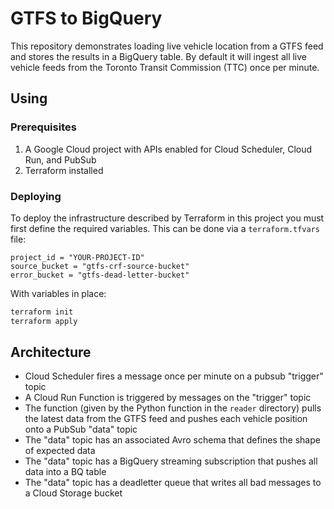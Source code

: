 # GTFS to BigQuery

This repository demonstrates loading live vehicle location from a GTFS feed and stores the results in a BigQuery table. By default it will ingest all live vehicle feeds from the Toronto Transit Commission (TTC) once per minute.

## Using
### Prerequisites
1. A Google Cloud project with APIs enabled for Cloud Scheduler, Cloud Run, and PubSub
2. Terraform installed

### Deploying
To deploy the infrastructure described by Terraform in this project you must first define the required variables. This can be done via a `terraform.tfvars` file:
```
project_id = "YOUR-PROJECT-ID"
source_bucket = "gtfs-crf-source-bucket"
error_bucket = "gtfs-dead-letter-bucket"
```

With variables in place:
```bash
terraform init
terraform apply
```

## Architecture 
* Cloud Scheduler fires a message once per minute on a pubsub "trigger" topic
* A Cloud Run Function is triggered by messages on the "trigger" topic
* The function (given by the Python function in the `reader` directory) pulls the latest data from the GTFS feed and pushes each vehicle position onto a PubSub "data" topic
* The "data" topic has an associated Avro schema that defines the shape of expected data
* The "data" topic has a BigQuery streaming subscription that pushes all data into a BQ table
* The "data" topic has a deadletter queue that writes all bad messages to a Cloud Storage bucket
